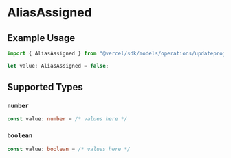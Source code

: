 # AliasAssigned

## Example Usage

```typescript
import { AliasAssigned } from "@vercel/sdk/models/operations/updateprojectdatacache.js";

let value: AliasAssigned = false;
```

## Supported Types

### `number`

```typescript
const value: number = /* values here */
```

### `boolean`

```typescript
const value: boolean = /* values here */
```

